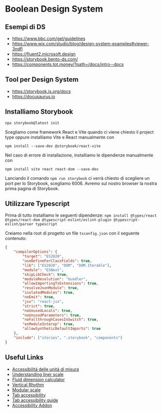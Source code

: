 # Boolean Design System

## Esempi di DS
- https://www.bbc.com/gel/guidelines
- https://www.wix.com/studio/blog/design-system-examples#viewer-3ndfl
- https://fluent2.microsoft.design
- https://storybook.bento-ds.com/
- https://components.tot.money/?path=/docs/intro--docs

## Tool per Design System
- https://storybook.js.org/docs
- https://docusaurus.io

## Installiamo Storybook

`npx storybook@latest init`

Scegliamo come framework React e Vite quando ci viene chiesto il project type oppure installiamo Vite e React manualmente con

`npm install --save-dev @storybook/react-vite`

Nel caso di errore di installazione, installiamo le dipendenze manualmente con

`npm install vite react react-dom --save-dev`

Lanciando il comando `npm run storybook` ci verrà chiesto di scegliere un port per lo Storybook, scegliamo 6006.
Avremo sul nostro browser la nostra prima pagina di Storybook.

## Utilizzare Typescript

Prima di tutto installiamo le seguenti dipendenze:
```npm install @types/react @types/react-dom @typescript-eslint/eslint-plugin @typescript-eslint/parser typescript```


Creiamo nella root di progetto un file `tsconfig.json` con il seguente contenuto:
```JSON
{
	"compilerOptions": {
		"target": "ES2020",
		"useDefineForClassFields": true,
		"lib": ["ES2020", "DOM", "DOM.Iterable"],
		"module": "ESNext",
		"skipLibCheck": true,
		"moduleResolution": "bundler",
		"allowImportingTsExtensions": true,
		"resolveJsonModule": true,
		"isolatedModules": true,
		"noEmit": true,
		"jsx": "react-jsx",
		"strict": true,
		"noUnusedLocals": true,
		"noUnusedParameters": true,
		"noFallthroughCasesInSwitch": true,
		"esModuleInterop": true,
		"allowSyntheticDefaultImports": true
	},
	"include": ["stories", ".storybook", "components"]
}
```

## Useful Links
- [Accessibilitá delle unitá di misura](https://www.joshwcomeau.com/css/surprising-truth-about-pixels-and-accessibility/)
- [Understanding liner scale](https://css-tricks.com/linearly-scale-font-size-with-css-clamp-based-on-the-viewport/)
- [Fluid dimension calculator](https://fluid.style/spacing)
- [Vertical Rhythm](https://24ways.org/2006/compose-to-a-vertical-rhythm/)
- [Modular scale](https://www.modularscale.com/)
- [Tab accessibility](https://www.w3.org/WAI/ARIA/apg/patterns/tabs/)
- [Tab accessibility guide](https://accessibilitymadeeasy.org/accessible-tabs-a-step-by-step-guide/)
- [Accessibility Addon](https://www.npmjs.com/package/@storybook/addon-a11y)
